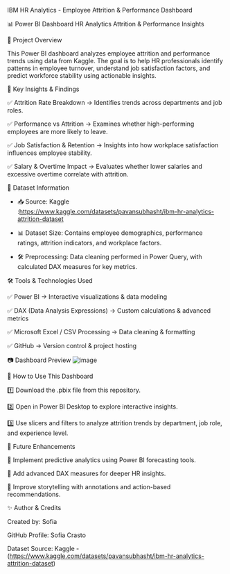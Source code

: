 IBM HR Analytics - Employee Attrition & Performance Dashboard

📊 Power BI Dashboard  HR Analytics  Attrition & Performance Insights

📌 Project Overview

This Power BI dashboard analyzes employee attrition and performance trends using data from Kaggle. The goal is to help HR professionals identify patterns in employee turnover, understand job satisfaction factors, and predict workforce stability using actionable insights.

🔹 Key Insights & Findings

✅ Attrition Rate Breakdown → Identifies trends across departments and job roles.

✅ Performance vs Attrition → Examines whether high-performing employees are more likely to leave.

✅ Job Satisfaction & Retention → Insights into how workplace satisfaction influences employee stability.

✅ Salary & Overtime Impact → Evaluates whether lower salaries and excessive overtime correlate with attrition.


📂 Dataset Information

- 📥 Source: Kaggle :https://www.kaggle.com/datasets/pavansubhasht/ibm-hr-analytics-attrition-dataset
  
- 📊 Dataset Size: Contains employee demographics, performance ratings, attrition indicators, and workplace factors.
  
- 🛠️ Preprocessing: Data cleaning performed in Power Query, with calculated DAX measures for key metrics.
  
🛠️ Tools & Technologies Used

✅ Power BI → Interactive visualizations & data modeling

✅ DAX (Data Analysis Expressions) → Custom calculations & advanced metrics

✅ Microsoft Excel / CSV Processing → Data cleaning & formatting

✅ GitHub → Version control & project hosting

📷 Dashboard Preview
![image](https://github.com/user-attachments/assets/4faab12b-9f86-4ca5-b958-09a57d8fe9b3)

🚀 How to Use This Dashboard

1️⃣ Download the .pbix file from this repository.

2️⃣ Open in Power BI Desktop to explore interactive insights.

3️⃣ Use slicers and filters to analyze attrition trends by department, job role, and experience level.


🔗 Future Enhancements

🔹 Implement predictive analytics using Power BI forecasting tools.

🔹 Add advanced DAX measures for deeper HR insights.

🔹 Improve storytelling with annotations and action-based recommendations.


✨ Author & Credits

Created by: Sofia

GitHub Profile: Sofia Crasto

Dataset Source: Kaggle - (https://www.kaggle.com/datasets/pavansubhasht/ibm-hr-analytics-attrition-dataset)
